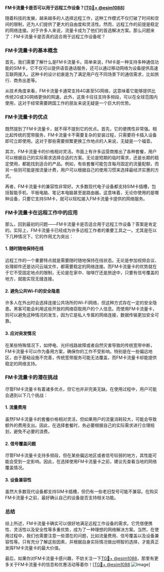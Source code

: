 **FM卡流量卡是否可以用于远程工作设备？[[TG💪+ @esim1088](https://t.me/s/esim1088)]**

随着科技的发展，越来越多的人选择远程工作，这种工作模式不仅打破了时间和空间的限制，还为人们提供了更大的自由度和灵活性。然而，远程工作的前提是稳定的网络连接。对于许多人来说，流量卡成为了他们的首选解决方案。那么问题来了：FM卡流量卡是否真的适合用于远程工作设备呢？

### FM卡流量卡的基本概念

首先，我们需要了解什么是FM卡流量卡。简单来说，FM卡是一种支持多种通信功能的SIM卡，它不仅可以提供语音通话服务，还可以通过移动网络为设备提供高速互联网接入。这种卡的设计初衷是为了满足用户在不同场景下的通信需求，比如旅行、商务出差等。

从技术角度来看，FM卡流量卡通常支持4G甚至5G网络，这意味着它能够提供比传统2G或3G网络更快的网速。此外，这类卡往往支持多频段，可以在全球范围内使用，这对于经常需要跨国工作的朋友来说无疑是一个巨大的优势。

### FM卡流量卡的优点

既然提到了FM卡流量卡，就不得不提到它的优点。首先，它的便携性非常强。相比起传统的宽带服务，FM卡流量卡不需要复杂的安装过程，只需要将卡插入设备即可立即使用。这对于那些需要频繁更换工作地点的人来说，无疑是一个福音。

其次，FM卡流量卡的价格相对灵活。市面上有许多运营商推出了各种套餐，用户可以根据自己的实际需求选择合适的方案。无论是短期的临时需求，还是长期的稳定使用，都能找到适合的产品。例如，有些套餐可能包含每月固定的流量配额，而另一些则可能是按流量计费，用户可以根据自己的使用习惯来选择最经济实惠的方式。

再者，FM卡流量卡的兼容性非常好。大多数现代电子设备都支持SIM卡插槽，包括智能手机、平板电脑、笔记本电脑甚至是路由器。这意味着，无论你使用的是哪种设备，只要它支持SIM卡，就可以轻松接入FM卡流量卡提供的网络服务。

### FM卡流量卡在远程工作中的应用

那么，回到最初的问题——FM卡流量卡是否适合用于远程工作设备？答案是肯定的。实际上，FM卡流量卡已经成为许多远程工作者的重要工具之一。尤其是在以下几种情况下，它的作用尤为突出：

#### 1. **随时随地保持在线**
远程工作的一个重要特点就是需要随时随地保持在线状态。无论是参加视频会议、处理邮件还是访问云端文件，都需要稳定的网络连接。而FM卡流量卡的优势就在于它不受固定地点的限制，无论是在家中、咖啡厅还是旅途中，只要有信号覆盖的地方，就能实现无缝连接。

#### 2. **避免公共Wi-Fi的安全隐患**
许多人在外出时会选择连接公共场所的Wi-Fi网络，但这种方式存在一定的安全隐患。黑客可能会利用这些开放的网络窃取用户的个人信息。而使用FM卡流量卡，则可以避免这种情况的发生，因为它是私人专属的网络连接，数据传输更加安全可靠。

#### 3. **应对突发情况**
在某些特殊情况下，如停电、光纤线路故障或者自然灾害导致的传统宽带中断，FM卡流量卡可以作为备用方案，确保你的工作不受影响。特别是在一些偏远地区，由于基础设施不完善，传统宽带服务可能无法覆盖，而FM卡流量卡却能提供稳定的网络支持。

### FM卡流量卡的潜在挑战

尽管FM卡流量卡有着诸多优点，但它也并非完美无缺。在使用过程中，用户可能会遇到以下几个挑战：

#### 1. **流量费用**
虽然FM卡流量卡的套餐价格相对灵活，但如果用户的流量消耗较大，可能会导致额外的费用支出。因此，在选择套餐时，务必要根据自己的实际需求进行合理规划，避免不必要的浪费。

#### 2. **信号覆盖问题**
尽管FM卡流量卡支持多频段，但在某些偏远地区或者信号较弱的地方，其性能可能会受到一定影响。因此，在选择使用FM卡流量卡之前，建议先查看当地的网络覆盖情况。

#### 3. **设备兼容性**
虽然大多数现代设备都支持SIM卡插槽，但仍有一些老旧型号可能不兼容。在购买FM卡流量卡之前，最好确认自己的设备是否支持相关功能。

### 总结

综上所述，FM卡流量卡确实可以很好地满足远程工作设备的需求。它凭借便携性、灵活性以及安全性等多重优势，成为了一种理想的网络解决方案。当然，在使用过程中，我们也需要注意一些潜在的问题，比如流量费用、信号覆盖以及设备兼容性等。只有充分了解这些因素，并根据自身实际情况做出明智的选择，才能真正发挥FM卡流量卡的最大价值。

最后，如果你对FM卡流量卡感兴趣，不妨关注一下[TG💪+ @esim1088](https://t.me/s/esim1088)，那里有更多关于FM卡流量卡的信息和优惠活动等着你！[[TG💪+ @esim1088](https://t.me/s/esim1088) ![Image](https://i.postimg.cc/4NQfJmqS/Snipaste-2025-05-13-00-14-12.png)]